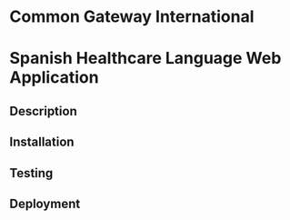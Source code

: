 # Common Gateway International
# Spanish Healthcare Language Web Application


## Description

## Installation

## Testing

## Deployment
